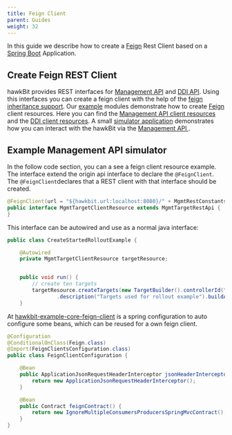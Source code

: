 ```yaml
---
title: Feign Client
parent: Guides
weight: 32
---
```


In this guide we describe how to create a [Feign](https://github.com/Netflix/feign) Rest Client based on
a  [Spring Boot](http://projects.spring.io/spring-boot/) Application.
<!--more-->

## Create Feign REST Client

hawkBit provides REST interfaces
for [Management API](https://github.com/eclipse-hawkbit/hawkbit/tree/master/hawkbit-ddi-api)
and [DDI API](https://github.com/eclipse-hawkbit/hawkbit/tree/master/hawkbit-ddi-api). Using this interfaces you can
create a feign client with the help of
the [feign inheritance support](http://projects.spring.io/spring-cloud/spring-cloud.html#spring-cloud-feign-inheritance).
Our [example](https://github.com/eclipse-hawkbit/hawkbit-examples) modules demonstrate how to
create [Feign](https://github.com/Netflix/feign) client resources. Here you can find
the [Management API client resources](hhttps://github.com/eclipse-hawkbit/hawkbit-examples/tree/master/hawkbit-example-mgmt-feign-client)
and
the [DDI client resources](https://github.com/eclipse-hawkbit/hawkbit-examples/tree/master/hawkbit-example-ddi-feign-client).
A
small [simulator application](https://github.com/eclipse-hawkbit/hawkbit-examples/tree/master/hawkbit-example-mgmt-simulator)
demonstrates how you can interact with the hawkBit via the [Management API
](http://www.eclipse.org/hawkbit/documentation/interfaces/management-api.html).

## Example Management API simulator

In the follow code section, you can a see a feign client resource example. The interface extend the origin api interface
to declare the `@FeignClient`. The `@FeignClient`declares that a REST client with that interface should be created.

```Java
@FeignClient(url = "${hawkbit.url:localhost:8080}/" + MgmtRestConstants.TARGET_V1_REQUEST_MAPPING)
public interface MgmtTargetClientResource extends MgmtTargetRestApi {
}
```

This interface can be autowired and use as a normal java interface:

```Java
public class CreateStartedRolloutExample {

    @Autowired
    private MgmtTargetClientResource targetResource;


    public void run() {
        // create ten targets
        targetResource.createTargets(new TargetBuilder().controllerId("00-FF-AA-0").name("00-FF-AA-0")
                .description("Targets used for rollout example").buildAsList(10));
    }

```

At [hawkbit-example-core-feign-client](https://github.com/eclipse-hawkbit/hawkbit-examples/tree/master/hawkbit-example-core-feign-client)
is a spring configuration to auto configure some beans, which can be reused for a own feign client.

```Java
@Configuration
@ConditionalOnClass(Feign.class)
@Import(FeignClientsConfiguration.class)
public class FeignClientConfiguration {

    @Bean
    public ApplicationJsonRequestHeaderInterceptor jsonHeaderInterceptor() {
        return new ApplicationJsonRequestHeaderInterceptor();
    }

    @Bean
    public Contract feignContract() {
        return new IgnoreMultipleConsumersProducersSpringMvcContract();
    }
}

```
